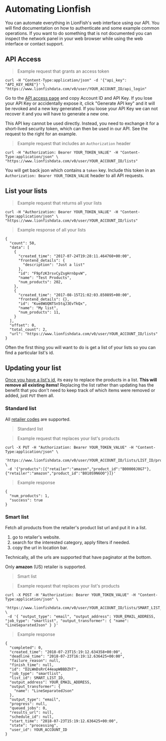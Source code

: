 # Automating Lionfish

You can automate everything in LionFish's web interface using our API. You will find documentation on how to authenticate and some example common operations. If you want to do something that is not documented you can inspect the network panel in your web browser while using the web interface or contact support.

## API Access

> Example request that grants an access token

```shell
curl -H "Content-Type:application/json" -d '{"api_key": "API_KEY_HERE"}' \
"https://www.lionfishdata.com/v0/user/YOUR_ACCOUNT_ID/api_login"
```

Go to the [API access page](https://www.lionfishdata.com/user/-/api) and copy Account ID and API Key.  If you lose your API Key or accidentally expose it, click "Generate API key" and it will be revoked and a new key generated. If you loose your API Key we can not recover it and you will have to generate a new one.

This API key cannot be used directly. Instead, you need to exchange it for a short-lived security token, which can then be used in our API. See the request to the right for an example.

> Example request that includes an `Authorization` header

```shell
curl -H "Authorization: Bearer YOUR_TOKEN_VALUE" -H "Content-Type:application/json" \
"https://www.lionfishdata.com/v0/user/YOUR_ACCOUNT_ID/lists"
```

You will get back json which contains a `token` key. Include this token in an `Authorization: Bearer YOUR_TOKEN_VALUE` header to all API requests.

## List your lists

> Example request that returns all your lists

```shell
curl -H "Authorization: Bearer YOUR_TOKEN_VALUE" -H "Content-Type:application/json" \
"https://www.lionfishdata.com/v0/user/YOUR_ACCOUNT_ID/lists"
```

> Example response of all your lists

```shell
{
  "count": 50,
  "data": [
    {
      "created_time": "2017-07-24T19:28:11.464760+00:00",
      "frontend_details": {
        "description": "Just a list"
      },
      "id": "F9pfzK3rsvCyZsgHrnbpvW",
      "name": "Test Products",
      "num_products": 202,
    },
    {
      "created_time": "2017-08-15T21:02:03.850895+00:00",
      "frontend_details": {},
      "id": "Kue8WUQNTSn5tqJ3EvTkQx",
      "name": "My list",
      "num_products": 11,
    }
  ],
  "offset": 0,
  "total_count": 2,
  "url": "https://www.lionfishdata.com/v0/user/YOUR_ACCOUNT_ID/lists"
}
```

Often the first thing you will want to do is get a list of your lists so you can find a particular list's id.

## Updating your list

[Once you have a list's id](/#list-your-lists), its easy to replace the products in a list. **This will remove all existing items!** Replacing the list rather than updating has the benefit that you don't need to keep track of which items were removed or added, just `PUT` them all.

### Standard list

All [retailer codes](/#supported-retailers) are supported.

> Standard list

> Example request that replaces your list's products

```shell
curl -X PUT -H "Authorization: Bearer YOUR_TOKEN_VALUE" -H "Content-Type:application/json" \
 'https://www.lionfishdata.com/v0/user/YOUR_ACCOUNT_ID/lists/LIST_ID/products' \
 -d '{"products":[{"retailer":"amazon","product_id":"B00000J0G7"},{"retailer":"amazon","product_id":"B010S9N6OO"}]}'
```

> Example response

```shell
{
  "num_products": 1,
  "success": true
}
```


### Smart list

Fetch all products from the retailer's product list url and put it in a list.

1. go to retailer's website.
2. search for the interested category, apply filters if needed.
3. copy the url in location bar.


Technically, all the urls are supported that have paginator at the bottom.


Only **amazon** (US) retailer is supported.

> Smart list

> Example request that replaces your list's products

```shell
curl -X POST -H "Authorization: Bearer YOUR_TOKEN_VALUE" -H "Content-Type:application/json" \
 'https://www.lionfishdata.com/v0/user/YOUR_ACCOUNT_ID/lists/SMART_LIST_ID/run' \
 -d '{ "output_type": "email", "output_address": YOUR_EMAIL_ADDRESS, "job_type": "smartlist", "output_transformer": { "name": "LineSeparatedJson" } }'
```

> Example response

```shell
{
  "completed": 0,
  "created_time": "2018-07-23T15:19:12.634358+00:00",
  "deadline_time": "2018-07-23T16:19:12.636425+00:00",
  "failure_reason": null,
  "finish_time": null,
  "id": "D2LWmDsRrC44eapWBBDZhT",
  "job_type": "smartlist",
  "list_id": SMART_LIST_ID,
  "output_address": YOUR_EMAIL_ADDRESS,
  "output_transformer": {
    "name": "LineSeparatedJson"
  },
  "output_type": "email",
  "progress": null,
  "queued_jobs": 0,
  "results_url": null,
  "schedule_id": null,
  "start_time": "2018-07-23T15:19:12.636425+00:00",
  "state": "processing",
  "user_id": YOUR_ACCOUNT_ID
}

```
